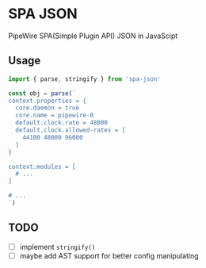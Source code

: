 # SPA JSON

PipeWire SPA(Simple Plugin API) JSON in JavaScipt

## Usage

```js
import { parse, stringify } from 'spa-json'

const obj = parse(`
context.properties = {
  core.daemon = true
  core.name = pipewire-0
  default.clock.rate = 48000
  default.clock.allowed-rates = [
    44100 48000 96000
  ]
}

context.modules = [
  # ...
]

# ...
`)
```

## TODO

- [ ] implement `stringify()`
- [ ] maybe add AST support for better config manipulating
